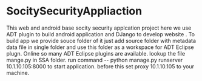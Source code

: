 # SocitySecurityAppliaction
This web and android base socity security applcation project here we use ADT plugin to build android application
and DJango to develop website .
To build app we provide souce folder of it just add source folder with metadata data file in single folder 
and use this folder as a workspace for ADT Eclipse plugn.
Online so many ADT Eclipse plugins are available.
lookup the file mange.py in SSA folder.
run command -- python manage.py runserver  10.1.10.105:8000 to start application.
before this set proxy 10.1.10.105 to your machine.
